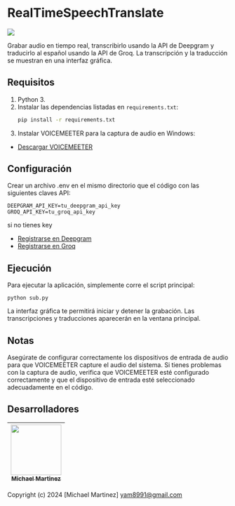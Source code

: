 # RealTimeSpeechTranslate
<div style="display: flex; align-items: center;">
    <img src="https://img.shields.io/badge/STATUS-EN%20DESAROLLO-green" />
</div>

Grabar audio en tiempo real, transcribirlo usando la API de Deepgram y traducirlo al español usando la API de Groq. La transcripción y la traducción se muestran en una interfaz gráfica.

## Requisitos

1. Python 3.
2. Instalar las dependencias listadas en `requirements.txt`:
   ```bash
   pip install -r requirements.txt
   ```
3. Instalar VOICEMEETER para la captura de audio en Windows:
- [Descargar VOICEMEETER](https://vb-audio.com/Voicemeeter/)

## Configuración
Crear un archivo .env en el mismo directorio que el código con las siguientes claves API:
```
DEEPGRAM_API_KEY=tu_deepgram_api_key
GROQ_API_KEY=tu_groq_api_key

```
si no tienes key
- [Registrarse en Deepgram](https://console.deepgram.com/signup)
- [Registrarse en Groq](https://console.groq.com/playground)

## Ejecución
Para ejecutar la aplicación, simplemente corre el script principal:

```
python sub.py
```
La interfaz gráfica te permitirá iniciar y detener la grabación. Las transcripciones y traducciones aparecerán en la ventana principal.

## Notas
Asegúrate de configurar correctamente los dispositivos de entrada de audio para que VOICEMEETER capture el audio del sistema.
Si tienes problemas con la captura de audio, verifica que VOICEMEETER esté configurado correctamente y que el dispositivo de entrada esté seleccionado adecuadamente en el código.


## Desarrolladores

| [<img src="https://avatars.githubusercontent.com/u/163685041?v=4" width=115><br><sub>Michael Martinez</sub>](https://github.com/bkmay1417) |
| :---: |

Copyright (c) 2024 [Michael Martinez] yam8991@gmail.com
